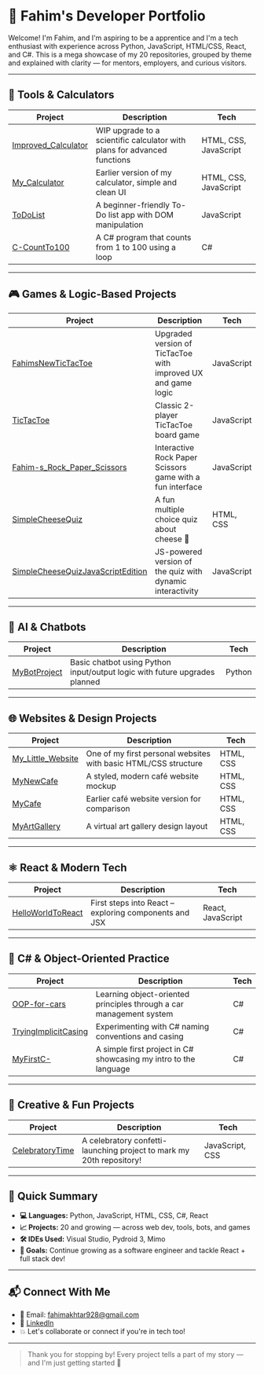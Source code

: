 # 🧠 Fahim's Developer Portfolio

Welcome! I'm Fahim, and I'm  aspiring to be a apprentice and I'm a tech enthusiast with experience across Python, JavaScript, HTML/CSS, React, and C#. This is a mega showcase of my 20 repositories, grouped by theme and explained with clarity — for mentors, employers, and curious visitors.

---

## 🔢 Tools & Calculators

| Project | Description | Tech |
|--------|-------------|------|
| [Improved_Calculator](https://github.com/Fahim-Dot-Com/Improved_Calculator) | WIP upgrade to a scientific calculator with plans for advanced functions | HTML, CSS, JavaScript |
| [My_Calculator](https://github.com/Fahim-Dot-Com/My_Calculator) | Earlier version of my calculator, simple and clean UI | HTML, CSS, JavaScript |
| [ToDoList](https://github.com/Fahim-Dot-Com/ToDoList) | A beginner-friendly To-Do list app with DOM manipulation | JavaScript |
| [C-CountTo100](https://github.com/Fahim-Dot-Com/C-CountTo100) | A C# program that counts from 1 to 100 using a loop | C# |

---

## 🎮 Games & Logic-Based Projects

| Project | Description | Tech |
|--------|-------------|------|
| [FahimsNewTicTacToe](https://github.com/Fahim-Dot-Com/FahimsNewTicTacToe) | Upgraded version of TicTacToe with improved UX and game logic | JavaScript |
| [TicTacToe](https://github.com/Fahim-Dot-Com/TicTacToe) | Classic 2-player TicTacToe board game | JavaScript |
| [Fahim-s_Rock_Paper_Scissors](https://github.com/Fahim-Dot-Com/Fahim-s_Rock_Paper_Scissors) | Interactive Rock Paper Scissors game with a fun interface | JavaScript |
| [SimpleCheeseQuiz](https://github.com/Fahim-Dot-Com/SimpleCheeseQuiz) | A fun multiple choice quiz about cheese 🧀 | HTML, CSS |
| [SimpleCheeseQuizJavaScriptEdition](https://github.com/Fahim-Dot-Com/SimpleCheeseQuizJavaScriptEdition) | JS-powered version of the quiz with dynamic interactivity | JavaScript |

---

## 🤖 AI & Chatbots

| Project | Description | Tech |
|--------|-------------|------|
| [MyBotProject](https://github.com/Fahim-Dot-Com/MyBotProject) | Basic chatbot using Python input/output logic with future upgrades planned | Python |

---

## 🌐 Websites & Design Projects

| Project | Description | Tech |
|--------|-------------|------|
| [My_Little_Website](https://github.com/Fahim-Dot-Com/My_Little_Website) | One of my first personal websites with basic HTML/CSS structure | HTML, CSS |
| [MyNewCafe](https://github.com/Fahim-Dot-Com/MyNewCafe) | A styled, modern café website mockup | HTML, CSS |
| [MyCafe](https://github.com/Fahim-Dot-Com/MyCafe) | Earlier café website version for comparison | HTML, CSS |
| [MyArtGallery](https://github.com/Fahim-Dot-Com/MyArtGallery) | A virtual art gallery design layout | HTML, CSS |

---

## ⚛️ React & Modern Tech

| Project | Description | Tech |
|--------|-------------|------|
| [HelloWorldToReact](https://github.com/Fahim-Dot-Com/HelloWorldToReact) | First steps into React – exploring components and JSX | React, JavaScript |

---

## 🧪 C# & Object-Oriented Practice

| Project | Description | Tech |
|--------|-------------|------|
| [OOP-for-cars](https://github.com/Fahim-Dot-Com/OOP-for-cars) | Learning object-oriented principles through a car management system | C# |
| [TryingImplicitCasing](https://github.com/Fahim-Dot-Com/TryingImplicitCasing) | Experimenting with C# naming conventions and casing | C# |
| [MyFirstC-](https://github.com/Fahim-Dot-Com/MyFirstC-) | A simple first project in C# showcasing my intro to the language | C# |

---

## 🎉 Creative & Fun Projects

| Project | Description | Tech |
|--------|-------------|------|
| [CelebratoryTime](https://github.com/Fahim-Dot-Com/CelebratoryTime) | A celebratory confetti-launching project to mark my 20th repository! | JavaScript, CSS |

---

## 📌 Quick Summary

- **💻 Languages:** Python, JavaScript, HTML, CSS, C#, React
- **📈 Projects:** 20 and growing — across web dev, tools, bots, and games
- **🛠 IDEs Used:** Visual Studio, Pydroid 3, Mimo
- **🎯 Goals:** Continue growing as a software engineer and tackle React + full stack dev!

---

## 📬 Connect With Me

- 📧 Email: fahimakhtar928@gmail.com  
- 💼 [LinkedIn](https://www.linkedin.com/in/fahim-akhtar-6254402b9)
- 💥 Let's collaborate or connect if you're in tech too!

---

> Thank you for stopping by! Every project tells a part of my story — and I'm just getting started 🚀


